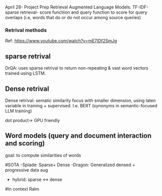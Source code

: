 April 28- Project Prep
Retrieval Augmented Language Models:
TF-IDF-sparse retrieval- score functiion and query function to score for query overlaps (i.e, words that do or do not occur among source queries)

### Retrival methods
Ref: https://www.youtube.com/watch?v=mE7IDf2SmJg
##  sparse retrival 
DrQA: uses sparse retrival to return non-repeating & vast word vectors trained using LSTM.
## Dense retrival
Dense retrival: sematic similarity focus with smaller dimension, using laten variable in training + supervised. I.e. BERT (synonyms in semantic-focused LLM training)

dot product-> GPU friendly

## Word models (query and document interaction and scoring)
goal: to compute similarities of words

#SOTA
-Splade: Sparse+ Dense
-Dragon: Generalized densed + progressive data aug
- hybrid: sparse <-> dense


#In context Ralm
